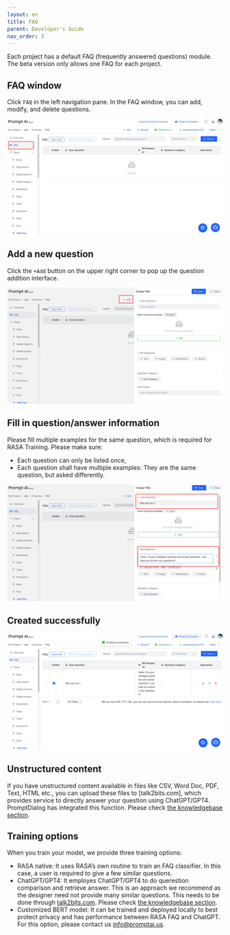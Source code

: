 ```yaml
---
layout: en
title: FAQ
parent: Developer's Guide
nav_order: 3
---
```

Each project has a default FAQ (frequently answered questions) module.  The beta version only allows one FAQ for each project. 

## FAQ window  

Click `FAQ` in the left navigation pane.  In the FAQ window, you can add, modify, and delete questions.

![faq_list.jpg](/assets/images/tutorial/faq_list.jpg)

## Add a new question

Click the `+Add` button on the upper right corner to pop up the question addition interface.

![faq_create.jpg](/assets/images/tutorial/faq_create.jpg)

## Fill in question/answer information
Please fill multiple examples for the same question, which is required for RASA Training. Please make sure: 

- Each question can only be listed once,
- Each question shall have multiple examples: They are the same question, but asked differently. 

![faq_create_info.jpg](/assets/images/tutorial/faq_create_info.jpg)

## Created successfully

![faq_create_success.jpg](/assets/images/tutorial/faq_create_success.jpg)

## Unstructured content
If you have unstructured content available in files like CSV, Word Doc, PDF, Text, HTML etc.,  you can upload these files to [talk2bits.com], which provides service to directly answer your question using ChatGPT/GPT4.  PromptDialog has integrated this function. Please check [the knowledgebase section](https://doc.promptai.us/docs/knowledge_base/).

## Training options
When you train your model, we provide three training options:
- RASA native:  It uses RASA’s own routine to train an FAQ classifier.  In this case, a user is required to give a few similar questions.
- ChatGPT/GPT4: It employes ChatGPT/GPT4 to do querestion comparison and retrieve answer.  This is an approach we recommend as the designer need not provide many similar questions.  This needs to be done through [talk2bits.com](https://talk2bits.com). Please check [the knowledgebase section](https://doc.promptai.us/docs/knowledge_base/).
- Customized BERT model: It can be trained and deployed locally to best protect privacy and has performance between RASA FAQ and ChatGPT. For this option, please contact us [info@promptai.us](mailto:info@promptai.us).


<!---
## Use LLM
We provide the feature to use LLM.
![faq-use-llm.png](/assets/images/tutorial/faq/faq-use-llm.jpg)
--->
